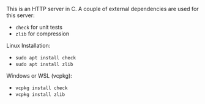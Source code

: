 This is an HTTP server in C.
A couple of external dependencies are used for this server:

-   `check` for unit tests
-   `zlib` for compression

Linux Installation:

-   `sudo apt install check`
-   `sudo apt install zlib`

Windows or WSL (vcpkg):

-   `vcpkg install check`
-   `vcpkg install zlib`
